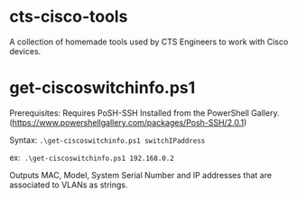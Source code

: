 # cts-cisco-tools
A collection of homemade tools used by CTS Engineers to work with Cisco devices. 

# get-ciscoswitchinfo.ps1

Prerequisites: Requires PoSH-SSH Installed from the PowerShell Gallery. (https://www.powershellgallery.com/packages/Posh-SSH/2.0.1) 

Syntax: <code>.\get-ciscoswitchinfo.ps1 switchIPaddress</code><p>
  ex:<code> .\get-ciscoswitchinfo.ps1 192.168.0.2</code>
  
Outputs MAC, Model, System Serial Number and IP addresses that are associated to VLANs as strings.
